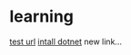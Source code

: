 # learning

[test url](https://dotnet.github.io/)
[intall dotnet](https://www.microsoft.com/net/learn/get-started/windows)
new link...
